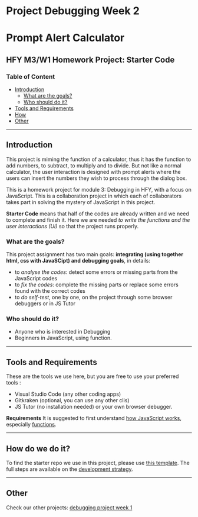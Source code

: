 # Project Debugging Week 2
# Prompt Alert Calculator
## HFY M3/W1 Homework Project: Starter Code

### Table of Content
* [Introduction](#introduction)
  * [What are the goals?](#what-are-the-goals?)
  * [Who should do it?](#who-should-do-it?)
* [Tools and Requirements](#tools-and-requirements)
* [How](#how)
* [Other](#other)

---

## Introduction
This project is miming the function of a calculator, thus it has the function to add numbers, to subtract, to multiply and to divide. But not like a normal calculator, the user interaction is designed with prompt alerts where the users can insert the numbers they wish to process through the dialog box.  
  
This is a homework project for module 3: Debugging in HFY, with a focus on JavaScript. This is a collaboration project in which each of collaborators takes part in solving the mystery of JavaScript in this project.  
  
**Starter Code** means that half of the codes are already written and we need to complete and finish it. Here we are needed *to write the functions and the user interactions (UI)* so that the project runs properly. 

### What are the goals?
This project assignment has two main goals: **integrating (using together html, css with JavaSCipt) and debugging goals**, in details:
* to _analyse the codes_: detect some errors or missing parts from the JavaScript codes
* to _fix the codes_: complete the missing parts or replace some errors found with the correct codes
* to _do self-test_, one by one, on the project through some browser debuggers or in JS Tutor 

### Who should do it?
* Anyone who is interested in Debugging
* Beginners in JavaScript, using function. 

---

## Tools and Requirements
These are the tools we use here, but you are free to use your preferred tools :
* Visual Studio Code (any other coding apps)
* Gitkraken (optional, you can use any other clis)
* JS Tutor (no installation needed) or your own browser debugger.

**Requirements** It is suggested to first understand [how JavaScript works](https://javascript.info/first-steps), especially [functions](https://javascript.info/function-basics).

---

## How do we do it?
To find the starter repo we use in this project, please use [this template](https://github.com/HackYourFutureBelgium/debugging-project-week-1). The full steps are available on the [development strategy](development-strategy.md).

---

## Other
Check our other projects: [debugging project week 1](https://adekimpianna.github.io/debugging-project-week-1/)